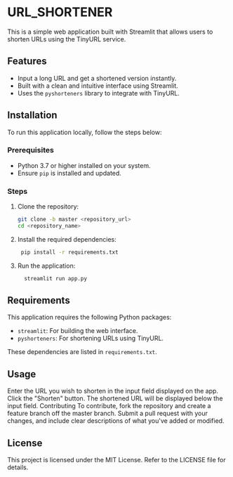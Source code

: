 # URL_SHORTENER

This is a simple web application built with Streamlit that allows users to shorten URLs using the TinyURL service.

## Features

- Input a long URL and get a shortened version instantly.
- Built with a clean and intuitive interface using Streamlit.
- Uses the `pyshorteners` library to integrate with TinyURL.

## Installation

To run this application locally, follow the steps below:

### Prerequisites

- Python 3.7 or higher installed on your system.
- Ensure `pip` is installed and updated.

### Steps

1. Clone the repository:

   ```bash
   git clone -b master <repository_url>
   cd <repository_name>
   ```
2. Install the required dependencies:
   ```bash
    pip install -r requirements.txt
   ```
3. Run the application:
   ```bash
     streamlit run app.py
   ```

## Requirements

This application requires the following Python packages:

- `streamlit`: For building the web interface.
- `pyshorteners`: For shortening URLs using TinyURL.

These dependencies are listed in `requirements.txt`.

## Usage
Enter the URL you wish to shorten in the input field displayed on the app.
Click the "Shorten" button.
The shortened URL will be displayed below the input field.
Contributing
To contribute, fork the repository and create a feature branch off the master branch. Submit a pull request with your changes, and include clear descriptions of what you've added or modified.

## License
This project is licensed under the MIT License. Refer to the LICENSE file for details.


